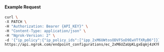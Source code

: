 <!-- Code generated for API Clients. DO NOT EDIT. -->

#### Example Request

```bash
curl \
-X PATCH \
-H "Authorization: Bearer {API_KEY}" \
-H "Content-Type: application/json" \
-H "Ngrok-Version: 2" \
-d '{"ip_policy":{"ip_policy_ids":["ipp_2xM6UWtosODVFSoD9EwVTfXRyB6"]}}' \
https://api.ngrok.com/endpoint_configurations/ec_2xM6UZaUpKLgxEqmj4zKYPgKPGT
```
